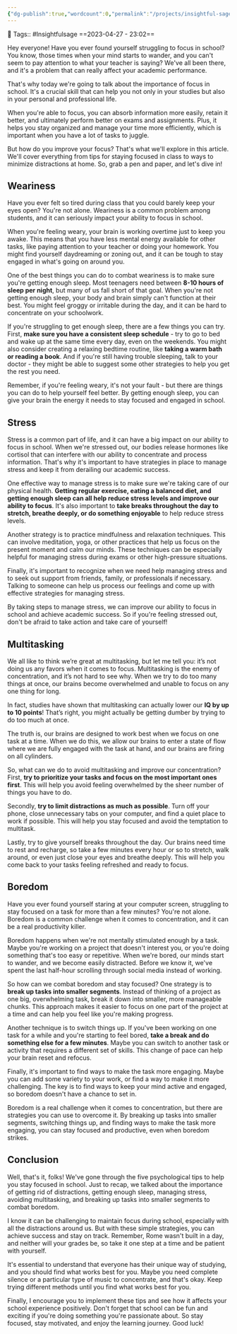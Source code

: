```yaml
---
{"dg-publish":true,"wordcount":0,"permalink":"/projects/insightful-sage/posts/boost-your-focus-5-psychological-tips-for-successful-schooling/","dgPassFrontmatter":true,"noteIcon":"3","created":"2023-11-14T21:08:37.701+05:30","updated":"2024-02-26T20:34:25.563+05:30"}
---
```


🧶 Tags:: #Insightfulsage 
==2023-04-27 - 23:02==

Hey everyone! Have you ever found yourself struggling to focus in school? You know, those times when your mind starts to wander, and you can't seem to pay attention to what your teacher is saying? We've all been there, and it's a problem that can really affect your academic performance.

That's why today we're going to talk about the importance of focus in school. It's a crucial skill that can help you not only in your studies but also in your personal and professional life.

When you're able to focus, you can absorb information more easily, retain it better, and ultimately perform better on exams and assignments. Plus, it helps you stay organized and manage your time more efficiently, which is important when you have a lot of tasks to juggle.

But how do you improve your focus? That's what we'll explore in this article. We'll cover everything from tips for staying focused in class to ways to minimize distractions at home. So, grab a pen and paper, and let's dive in!

## Weariness
Have you ever felt so tired during class that you could barely keep your eyes open? You're not alone. Weariness is a common problem among students, and it can seriously impact your ability to focus in school.

When you're feeling weary, your brain is working overtime just to keep you awake. This means that you have less mental energy available for other tasks, like paying attention to your teacher or doing your homework. You might find yourself daydreaming or zoning out, and it can be tough to stay engaged in what's going on around you.

One of the best things you can do to combat weariness is to make sure you're getting enough sleep. Most teenagers need between **8-10 hours of sleep per night**, but many of us fall short of that goal. When you're not getting enough sleep, your body and brain simply can't function at their best. You might feel groggy or irritable during the day, and it can be hard to concentrate on your schoolwork.

If you're struggling to get enough sleep, there are a few things you can try. First, **make sure you have a consistent sleep schedule** - try to go to bed and wake up at the same time every day, even on the weekends. You might also consider creating a relaxing bedtime routine, like **taking a warm bath or reading a book**. And if you're still having trouble sleeping, talk to your doctor - they might be able to suggest some other strategies to help you get the rest you need.

Remember, if you're feeling weary, it's not your fault - but there are things you can do to help yourself feel better. By getting enough sleep, you can give your brain the energy it needs to stay focused and engaged in school.

## Stress
Stress is a common part of life, and it can have a big impact on our ability to focus in school. When we're stressed out, our bodies release hormones like cortisol that can interfere with our ability to concentrate and process information. That's why it's important to have strategies in place to manage stress and keep it from derailing our academic success.

One effective way to manage stress is to make sure we're taking care of our physical health. **Getting regular exercise, eating a balanced diet, and getting enough sleep can all help reduce stress levels and improve our ability to focus**. It's also important to **take breaks throughout the day to stretch, breathe deeply, or do something enjoyable** to help reduce stress levels.

Another strategy is to practice mindfulness and relaxation techniques. This can involve meditation, yoga, or other practices that help us focus on the present moment and calm our minds. These techniques can be especially helpful for managing stress during exams or other high-pressure situations.

Finally, it's important to recognize when we need help managing stress and to seek out support from friends, family, or professionals if necessary. Talking to someone can help us process our feelings and come up with effective strategies for managing stress.

By taking steps to manage stress, we can improve our ability to focus in school and achieve academic success. So if you're feeling stressed out, don't be afraid to take action and take care of yourself!

## Multitasking
We all like to think we’re great at multitasking, but let me tell you: it’s not doing us any favors when it comes to focus. Multitasking is the enemy of concentration, and it’s not hard to see why. When we try to do too many things at once, our brains become overwhelmed and unable to focus on any one thing for long.

In fact, studies have shown that multitasking can actually lower our **IQ by up to 10 points**! That’s right, you might actually be getting dumber by trying to do too much at once.

The truth is, our brains are designed to work best when we focus on one task at a time. When we do this, we allow our brains to enter a state of flow where we are fully engaged with the task at hand, and our brains are firing on all cylinders.

So, what can we do to avoid multitasking and improve our concentration? First, **try to prioritize your tasks and focus on the most important ones first**. This will help you avoid feeling overwhelmed by the sheer number of things you have to do.

Secondly, **try to limit distractions as much as possible**. Turn off your phone, close unnecessary tabs on your computer, and find a quiet place to work if possible. This will help you stay focused and avoid the temptation to multitask.

Lastly, try to give yourself breaks throughout the day. Our brains need time to rest and recharge, so take a few minutes every hour or so to stretch, walk around, or even just close your eyes and breathe deeply. This will help you come back to your tasks feeling refreshed and ready to focus.

## Boredom
Have you ever found yourself staring at your computer screen, struggling to stay focused on a task for more than a few minutes? You're not alone. Boredom is a common challenge when it comes to concentration, and it can be a real productivity killer.

Boredom happens when we're not mentally stimulated enough by a task. Maybe you're working on a project that doesn't interest you, or you're doing something that's too easy or repetitive. When we're bored, our minds start to wander, and we become easily distracted. Before we know it, we've spent the last half-hour scrolling through social media instead of working.

So how can we combat boredom and stay focused? One strategy is to **break up tasks into smaller segments**. Instead of thinking of a project as one big, overwhelming task, break it down into smaller, more manageable chunks. This approach makes it easier to focus on one part of the project at a time and can help you feel like you're making progress.

Another technique is to switch things up. If you've been working on one task for a while and you're starting to feel bored, **take a break and do something else for a few minutes**. Maybe you can switch to another task or activity that requires a different set of skills. This change of pace can help your brain reset and refocus.

Finally, it's important to find ways to make the task more engaging. Maybe you can add some variety to your work, or find a way to make it more challenging. The key is to find ways to keep your mind active and engaged, so boredom doesn't have a chance to set in.

Boredom is a real challenge when it comes to concentration, but there are strategies you can use to overcome it. By breaking up tasks into smaller segments, switching things up, and finding ways to make the task more engaging, you can stay focused and productive, even when boredom strikes.

## Conclusion
Well, that's it, folks! We've gone through the five psychological tips to help you stay focused in school. Just to recap, we talked about the importance of getting rid of distractions, getting enough sleep, managing stress, avoiding multitasking, and breaking up tasks into smaller segments to combat boredom.

I know it can be challenging to maintain focus during school, especially with all the distractions around us. But with these simple strategies, you can achieve success and stay on track. Remember, Rome wasn't built in a day, and neither will your grades be, so take it one step at a time and be patient with yourself.

It's essential to understand that everyone has their unique way of studying, and you should find what works best for you. Maybe you need complete silence or a particular type of music to concentrate, and that's okay. Keep trying different methods until you find what works best for you.

Finally, I encourage you to implement these tips and see how it affects your school experience positively. Don't forget that school can be fun and exciting if you're doing something you're passionate about. So stay focused, stay motivated, and enjoy the learning journey. Good luck!